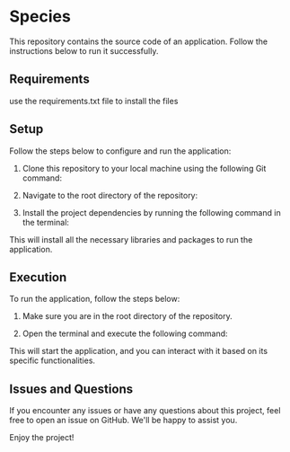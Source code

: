 # Species


This repository contains the source code of an application. Follow the instructions below to run it successfully.

## Requirements

use the requirements.txt file to install the files

## Setup

Follow the steps below to configure and run the application:

1. Clone this repository to your local machine using the following Git command: 
2. Navigate to the root directory of the repository:

3. Install the project dependencies by running the following command in the terminal:


This will install all the necessary libraries and packages to run the application.

## Execution

To run the application, follow the steps below:

1. Make sure you are in the root directory of the repository.

2. Open the terminal and execute the following command:


This will start the application, and you can interact with it based on its specific functionalities.

## Issues and Questions

If you encounter any issues or have any questions about this project, feel free to open an issue on GitHub. We'll be happy to assist you.

Enjoy the project!

